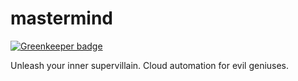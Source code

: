 # mastermind

[![Greenkeeper badge](https://badges.greenkeeper.io/zeekay/mastermind.svg)](https://greenkeeper.io/)

Unleash your inner supervillain. Cloud automation for evil geniuses.
